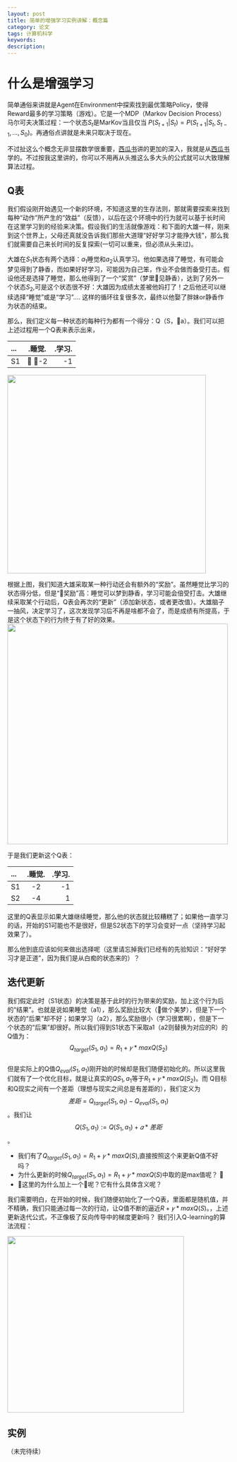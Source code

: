 ```yaml
---
layout: post
title: 简单的增强学习实例讲解：概念篇
category: 论文
tags: 计算机科学
keywords: 
description: 
---
```



# 什么是增强学习      
简单通俗来讲就是Agent在Environment中探索找到最优策略Policy，使得Reward最多的学习策略（游戏）。它是一个MDP（Markov Decision Process）马尔可夫决策过程：一个状态$S_{t}$是MarKov当且仅当
$P(S_{t+1}|S_{t})=P(S_{t+1}|S_{t},S_{t-1},...,S_{0})$。再通俗点讲就是未来只取决于现在。         

不过扯这么个概念无非显摆数学很重要，[西瓜书](https://book.douban.com/subject/26708119/)讲的更加的深入，我就是从[西瓜书](https://book.douban.com/subject/26708119/)学的。不过按我这里讲的，你可以不用再从头推这么多大头的公式就可以大致理解算法过程。      
## Q表
我们假设刚开始遇见一个新的环境，不知道这里的生存法则，那就需要探索来找到每种“动作”所产生的“效益”（反馈），以后在这个环境中的行为就可以基于长时间在这里学习到的经验来决策。假设我们的生活就像游戏：和下面的大雄一样，刚来到这个世界上，父母还真就没告诉我们那些大道理“好好学习才能挣大钱”，那么我们就需要自己来长时间的反复探索(一切可以重来，但必须从头来过)。     
             

大雄在$S_{1}$状态有两个选择：$a_{1}$睡觉和$a_{2}$认真学习。他如果选择了睡觉，有可能会梦见得到了静香，而如果好好学习，可能因为自己笨，作业不会做而备受打击。假设他还是选择了睡觉，那么他得到了一个“奖赏”（梦里见静香），达到了另外一个状态$S_{2}$,可是这个状态很不好：大雄因为成绩太差被他妈打了！之后他还可以继续选择“睡觉”或是“学习”.... 这样的循环往复很多次，最终以他娶了胖妹or静香作为状态的结束。                     

那么，我们定义每一种状态的每种行为都有一个得分：Q（S，a）。我们可以把上述过程用一个Q表来表示出来，         

| ...  | .睡觉.  | .学习. |
| :--- | :---: | ---: |
| S1   |  -2 |   -1 |


<img src="https://raw.githubusercontent.com/anxingle/anxingle.github.io/master/public/img/ML/RL_2.png" width="450">               

根据上图，我们知道大雄采取某一种行动还会有额外的“奖励”。虽然睡觉比学习的状态得分低，但是“奖励”高：睡觉可以梦到静香，学习可能会倍受打击。大雄继续采取某个行动后，Q表会再次的“更新”（添加新状态，或者更改值）。大雄脑子一抽风，决定学习了，这次发现学习后不再是啥都不会了，而是成绩有所提高，于是这个状态下的行为终于有了好的效果。           
<img src="https://raw.githubusercontent.com/anxingle/anxingle.github.io/c95531bb8e072e6e4a7d34170d1f4a1bcb48b9d1/public/img/ML/RL_3.png" width="500">         


于是我们更新这个Q表：                       


| ...  | .睡觉. | .学习. |
| :--- | :--: | ---: |
| S1   |  -2  |   -1 |
| S2   |  -4  |    1 |

这里的Q表显示如果大雄继续睡觉，那么他的状态就比较糟糕了；如果他一直学习的话，开始的S1可能也不是很好，但是S2状态下的学习会变好一点（坚持学习起效果了）。      

那么他到底应该如何来做出选择呢（这里请忘掉我们已经有的先验知识：“好好学习才是正道”，因为我们是从白痴的状态来的）？             

## 迭代更新

我们假定此时（S1状态）的决策是基于此时的行为带来的奖励，加上这个行为后的“结果”。也就是说如果睡觉（a1），那么奖励比较大（做个美梦），但是下一个状态的“后果”却不好；如果学习（a2），那么奖励很小（学习很累啊），但是下一个状态的“后果”却很好。所以我们得到S1状态下采取a1（a2则替换为对应的R）的Q值为：$$Q_{target}(S_{1},a_{1})=R_{1} + 𝛾*maxQ(S_{2})$$   
但是实际上的Q值$Q_{eval}(S_{1},a_{1})$刚开始的时候却是我们随便初始化的。所以这里我们就有了一个优化目标，就是让真实的$Q{S_{1},a_{1}}$等于$R_{1} + 𝛾*maxQ(S_{2})$。而
Q目标和Q现实之间有一个差距（理想与现实之间总是有差距的），我们定义为$$差距=Q_{target}(S_{1},a_{1})-Q_{eval}(S_{1},a_{1})$$。我们让$$Q(S_{1},a_{1}) := Q(S_{1},a_{1}) + 𝛼*差距$$。    

+ 我们有了$Q_{target}(S_{1},a_{1})=R_{1} + 𝛾*maxQ(S)$,直接按照这个来更新Q值不好吗？          
+ 为什么更新的时候$Q_{target}(S_{1},a_{1})=R_{1} + 𝛾*maxQ(S)$中取的是max值呢？      
+ 这里的为什么加上一个𝛼呢？它有什么具体含义呢？     

我们需要明白，在开始的时候，我们随便初始化了一个Q表，里面都是随机值，并不精确，我们只能通过每一次的行动，让Q值不断的逼近$R + 𝛾*maxQ(S)$。，上述更新迭代公式，不正像极了反向传导中的梯度更新吗？
我们引入Q-learning的算法流程：         

<img src="https://raw.githubusercontent.com/anxingle/anxingle.github.io/master/public/img/ML/RL_4.png" width="400">

## 实例

（未完待续）






